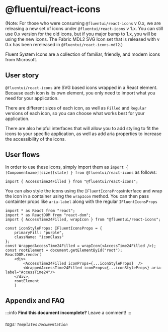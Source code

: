 @fluentui/react-icons
===

(Note: For those who were consuming `@fluentui/react-icons` v 0.x, we are releasing a new set of icons under `@fluentui/react-icons` v 1.x. You can still use 0.x version for the old icons, but if you major bump to 1.x, you will be using the new icons. The Fabric MDL2 SVG Icon set that is released with v 0.x has been rereleased in `@fluentui/react-icons-mdl2`.)

Fluent System Icons are a collection of familiar, friendly, and modern icons from Microsoft.

User story
---

`@fluentui/react-icons` are SVG based icons wrapped in a React element. Because each icon is its own element, you only need to import what you need for your application. 

There are different sizes of each icon, as well as `Filled` and `Regular` versions of each icon, so you can choose what works best for your application.

There are also helpful interfaces that will allow you to add styling to fit the icons to your specific application, as well as add aria properties to increase the accessibility of the icons.

User flows
---
In order to use these icons, simply import them as `import { [Componentname][size][state] } from @fluentui/react-icons` as follows:

```tsx
import { AccessTime24Filled } from "@fluentui/react-icons";
```
You can also style the icons using the `IFluentIconsProps`interface and wrap the icon in a container using the `wrapIcon` method. You can then pass containter props like `aria-label` along with the regular `IFluentIconsProps`

```tsx
import * as React from "react";
import * as ReactDOM from "react-dom";
import { AccessTime24Filled, wrapIcon } from "@fluentui/react-icons";

const iconStyleProps: IFluentIconsProps = {
    primaryFill: "purple",
    className: "iconClass"
};
const WrappedAccessTime24Filled = wrapIcon(<AccessTime24Filled />);
const rootElement = document.getElementById("root");
ReactDOM.render(
    <div>
        <AccessTime24Filled iconProps={...iconStyleProps}  />
        <WrappedAccessTime24Filled iconProps={...iconStyleProps} aria-label="AccessTime24"/>
    </div>, 
    rootElement
    )
```

## Appendix and FAQ

:::info
**Find this document incomplete?** Leave a comment!
:::

###### tags: `Templates` `Documentation`